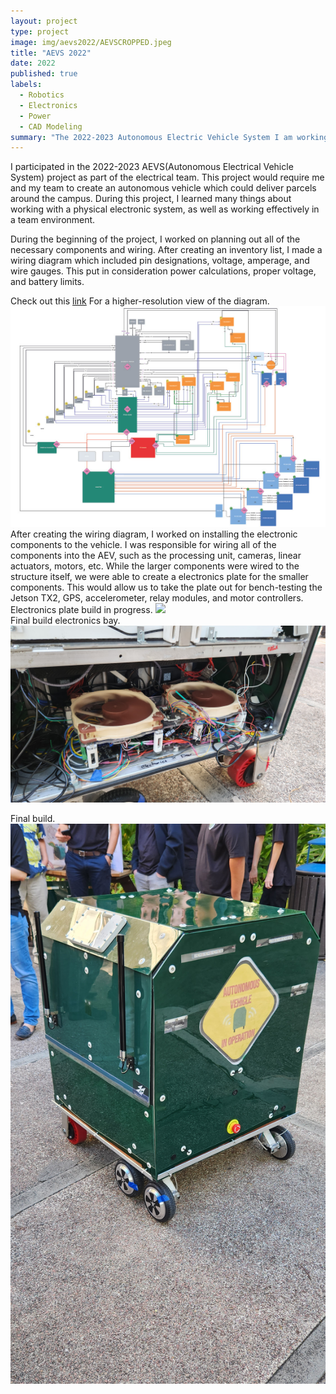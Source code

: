```yaml
---
layout: project
type: project
image: img/aevs2022/AEVSCROPPED.jpeg
title: "AEVS 2022"
date: 2022
published: true
labels:
  - Robotics
  - Electronics
  - Power
  - CAD Modeling
summary: "The 2022-2023 Autonomous Electric Vehicle System I am working on. Part of the electrical team."
---
```



I participated in the 2022-2023 AEVS(Autonomous Electrical Vehicle System) project as part of the electrical team.  This project would require me and my team to create an autonomous vehicle which could deliver parcels around the campus. During this project, I learned many things about working with a physical electronic system, as well as working effectively in a team environment. 

During the beginning of the project, I worked on planning out all of the necessary components and wiring.  After creating an inventory list, I made a wiring diagram which included pin designations, voltage, amperage, and wire gauges. This put in consideration power calculations, proper voltage, and battery limits. 
<p>Check out this <a href="https://drive.google.com/file/d/1Ll60XOeZ4L6A2yiTUbpU-n_IymiiC5G8/view?usp=sharing" target="_blank" rel="noopener noreferrer">link</a> For a higher-resolution view of the diagram. 
<img class="img-fluid" src="../img/aevs2022/wiringdiagram.jpg">
<br>
After creating the wiring diagram, I worked on installing the electronic components to the vehicle.  I was responsible for wiring all of the components into the AEV, such as the processing unit, cameras, linear actuators, motors, etc.  While the larger components were wired to the structure itself, we were able to create a electronics plate for the smaller components.  This would allow us to take the plate out for bench-testing the Jetson TX2, GPS, accelerometer, relay modules, and motor controllers. 
<br>
Electronics plate build in progress. 
<img class="img-fluid" src="../img/aevs2022/electronicplate.png">
<br>
Final build electronics bay. 
<img class="img-fluid" src="../img/aevs2022/Final Electronics (FRMDC).jpg">
<br>

Final build. 
<img class="img-fluid" src="../img/aevs2022/Final AEV Right (FRMDC).jpg">
